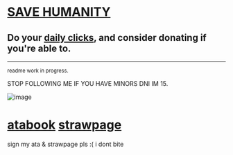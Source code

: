 # ‎[SAVE HUMANITY](https://rentry.co/savehumanity)
## Do your [daily clicks](https://arab.org/click-to-help/), and consider donating if you're able to.
***
<sup>readme work in progress.</sup>

STOP FOLLOWING ME IF YOU HAVE MINORS DNI IM 15.

![image](https://github.com/user-attachments/assets/c55add60-bcff-4ba0-9b16-2ea1016f6759)

# [atabook](https://yaoiangel.atabook.org) [strawpage](https://mizuzai.straw.page)
sign my ata & strawpage pls :( i dont bite
